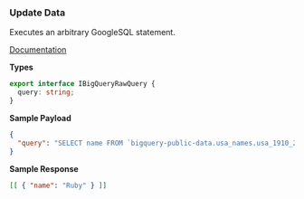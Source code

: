 ### Update Data

Executes an arbitrary GoogleSQL statement.

[Documentation](https://cloud.google.com/bigquery/docs/reference/standard-sql/query-syntax)

**Types**

```typescript
export interface IBigQueryRawQuery {
  query: string;
}
```

**Sample Payload**

```json
{
  "query": "SELECT name FROM `bigquery-public-data.usa_names.usa_1910_2013` WHERE state = 'TX' LIMIT 1"
}
```

**Sample Response**
```json
[[ { "name": "Ruby" } ]]
```